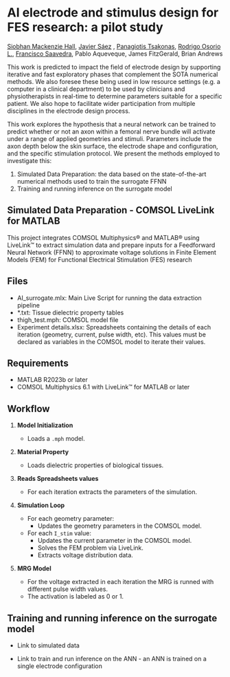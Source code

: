 # AI electrode and stimulus design for FES research: a pilot study

[Siobhan Mackenzie Hall](https://github.com/smhall97), [Javier Sáez](https://github.com/javiersaez1) , [Panagiotis Tsakonas](https://github.com/PanosTsakonas), [Rodrigo Osorio L.](https://github.com/RodOsorio), [Francisco Saavedra](https://github.com/Fasaavedra), Pablo Aqueveque, James FitzGerald, Brian Andrews

This work is predicted to impact the field of electrode design by supporting iterative and fast exploratory phases that complement the SOTA numerical methods. We also foresee these being used in low resource settings (e.g. a computer in a clinical department) to be used by clinicians and physiotherapists in real-time to determine parameters suitable for a specific patient. We also hope to facilitate wider participation from multiple disciplines in the electrode design process.

This work explores the hypothesis that a neural network can be trained to predict whether or not an axon within a femoral nerve bundle will activate under a range of applied geometries and stimuli. Parameters include the axon depth below the skin surface, the electrode shape and configuration, and the specific stimulation protocol. We present the methods employed to investigate this:

1) Simulated Data Preparation: the data based on the state-of-the-art numerical methods used to train the surrogate FFNN
2) Training and running inference on the surrogate model


## Simulated Data Preparation - COMSOL LiveLink for MATLAB
This project integrates COMSOL Multiphysics® and MATLAB® using LiveLink™ to extract simulation data and prepare inputs for a Feedforward Neural Network (FFNN) to approximate voltage solutions in Finite Element Models (FEM) for Functional Electrical Stimulation (FES) research

## Files
- AI_surrogate.mlx: Main Live Script for running the data extraction pipeline
- *.txt: Tissue dielectric property tables
- thigh_test.mph: COMSOL model file
- Experiment details.xlsx: Spreadsheets containing the details of each iteration (geometry, current, pulse width, etc). This values must be declared as variables in the COMSOL model to iterate their values.

## Requirements
- MATLAB R2023b or later
- COMSOL Multiphysics 6.1 with LiveLink™ for MATLAB or later

## Workflow
1. **Model Initialization**
   - Loads a `.mph` model.

2. **Material Property**
   - Loads dielectric properties of biological tissues.

3. **Reads Spreadsheets values**
   - For each iteration extracts the parameters of the simulation.

4. **Simulation Loop**
   - For each geometry parameter:
     - Updates the geometry parameters in the COMSOL model.
   - For each `I_stim` value:
     - Updates the current parameter in the COMSOL model.
     - Solves the FEM problem via LiveLink.
     - Extracts voltage distribution data.

5. **MRG Model**
   - For the voltage extracted in each iteration the MRG is runned with different pulse width values.
   - The activation is labeled as 0 or 1.

## Training and running inference on the surrogate model

- Link to simulated data

- Link to train and run inference on the ANN - an ANN is trained on a single electrode configuration


